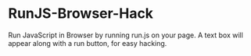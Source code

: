 # RunJS-Browser-Hack
Run JavaScript in Browser by running run.js on your page. A text box will appear along with a run button, for easy hacking.
